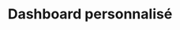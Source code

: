 ---
icon: fas fa-chart-line
color: text-green-500
title: Dashboard personnalisé
quote: "Votre tableau de bord sur mesure pour superviser vos outils."
description: Un tableau de bord interactif (via Flask, FastAPI ou Streamlit) pour visualiser vos données en temps réel et piloter vos processus. Idéal pour les PME qui veulent centraliser leurs informations.
duration: 18-30 jours
price: 1440€ - 2400€
included:
  - Développement d’une interface web simple
  - Connexion à 1-2 sources de données (API, Airtable, Google Sheets)
  - Visualisations (graphiques, tableaux)
  - Tests et documentation
  - Déploiement (Vercel, Google Cloud ou local)
examples:
  - "Dashboard marketing : suivi HubSpot (ventes, clics)"
  - "Tableau de bord restaurant : réservations et annulations en temps réel"
  - "Interface PME : suivi Stripe + La Poste"
  - "Dashboard indépendant : KPIs depuis Airtable"
benefits:
  - Toutes vos données accessibles en un clic
  - Prise de décision facilitée grâce à des visualisations claires
  - Interface intuitive, même pour les non-techniques
options:
  - Connexion à une source supplémentaire (+150€)
  - "Alertes personnalisées (ex. : email si seuil atteint) (+120€)"
  - Formation 1h pour utiliser le dashboard (+60€)
  - Maintenance mensuelle (mises à jour, support) (+100€/mois)
category: auto
---